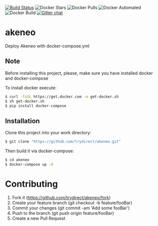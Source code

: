 [![Build Status](https://travis-ci.com/trydirect/akeneo.svg?branch=master)](https://travis-ci.com/trydirect/akeneo)
![Docker Stars](https://img.shields.io/docker/stars/trydirect/akeneo.svg)
![Docker Pulls](https://img.shields.io/docker/pulls/trydirect/akeneo.svg)
![Docker Automated](https://img.shields.io/docker/cloud/automated/trydirect/akeneo.svg)
![Docker Build](https://img.shields.io/docker/cloud/build/trydirect/akeneo.svg)
[![Gitter chat](https://badges.gitter.im/trydirect/community.png)](https://gitter.im/try-direct/community)

# akeneo
Deploy Akeneo with docker-compose.yml


## Note
Before installing this project, please, make sure you have installed docker and docker-compose

To install docker execute: 
```sh
$ curl -fsSL https://get.docker.com -o get-docker.sh
$ sh get-docker.sh
$ pip install docker-compose
```
## Installation
Clone this project into your work directory:
```sh
$ git clone "https://github.com/trydirect/akeneo.git"
```
Then build it via docker-compose:
```sh
$ cd akeneo
$ docker-compose up -d
```


# Contributing

1. Fork it (https://github.com/trydirect/akeneo/fork)
2. Create your feature branch (git checkout -b feature/fooBar)
3. Commit your changes (git commit -am 'Add some fooBar')
4. Push to the branch (git push origin feature/fooBar)
5. Create a new Pull Request
